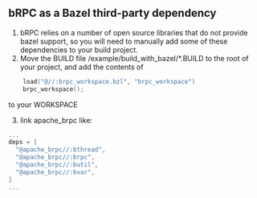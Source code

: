 ## bRPC as a Bazel third-party dependency
1. bRPC relies on a number of open source libraries that do not provide bazel support, so you will need to manually add some of these dependencies to your build project.
2. Move the BUILD file /example/build_with_bazel/*.BUILD to the root of your project, and add the contents of 
```c++
    load("@//:brpc_workspace.bzl", "brpc_workspace")
    brpc_workspace();
```
to your WORKSPACE

3. link apache_brpc like:
  ```c++
  ...
  deps = [
    "@apache_brpc//:bthread",
    "@apache_brpc//:brpc",
    "@apache_brpc//:butil",
    "@apache_brpc//:bvar",
  ]
  ...
  ```

